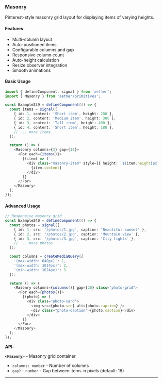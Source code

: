 ### Masonry

Pinterest-style masonry grid layout for displaying items of varying heights.

#### Features

- Multi-column layout
- Auto-positioned items
- Configurable columns and gap
- Responsive column count
- Auto-height calculation
- Resize observer integration
- Smooth animations

#### Basic Usage

```typescript
import { defineComponent, signal } from 'aether';
import { Masonry } from 'aether/primitives';

const Example239 = defineComponent(() => {
  const items = signal([
    { id: 1, content: 'Short item', height: 200 },
    { id: 2, content: 'Medium item', height: 300 },
    { id: 3, content: 'Tall item', height: 400 },
    { id: 4, content: 'Short item', height: 180 },
    // ... more items
  ]);

  return () => (
    <Masonry columns={3} gap={16}>
      <For each={items()}>
        {(item) => (
          <div class="masonry-item" style={{ height: `${item.height}px` }}>
            {item.content}
          </div>
        )}
      </For>
    </Masonry>
  );
});
```

#### Advanced Usage

```typescript
// Responsive masonry grid
const Example240 = defineComponent(() => {
  const photos = signal([
    { id: 1, src: '/photos/1.jpg', caption: 'Beautiful sunset' },
    { id: 2, src: '/photos/2.jpg', caption: 'Mountain view' },
    { id: 3, src: '/photos/3.jpg', caption: 'City lights' },
    // ... more photos
  ]);

  const columns = createMediaQuery({
    '(max-width: 640px)': 1,
    '(max-width: 1024px)': 2,
    '(min-width: 1024px)': 3
  });

  return () => (
    <Masonry columns={columns()} gap={20} class="photo-grid">
      <For each={photos()}>
        {(photo) => (
          <div class="photo-card">
            <img src={photo.src} alt={photo.caption} />
            <div class="photo-caption">{photo.caption}</div>
          </div>
        )}
      </For>
    </Masonry>
  );
});
```

**API:**

**`<Masonry>`** - Masonry grid container
- `columns: number` - Number of columns
- `gap?: number` - Gap between items in pixels (default: 16)

---

